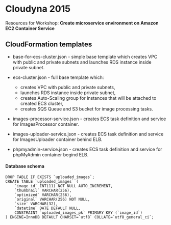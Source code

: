 # Cloudyna 2015

Resources for Workshop: **Create microservice environment on Amazon EC2 Container Service**

## CloudFormation templates

* base-for-ecs-cluster.json - simple base template which creates VPC with public and private subnets and launches RDS instance inside private subnet.

* ecs-cluster.json - full base template which:
  * creates VPC with public and private subnets,
  * launches RDS instance inside private subnet,
  * creates Auto-Scaling group for instances that will be attached to created ECS cluster,
  * creates SQS Queue and S3 bucket for image processing tasks.
* images-processor-service.json - creates ECS task definition and service for ImagesProcessor container.
* images-uploader-service.json - creates ECS task definition and service for ImagesUploader container behind ELB.
* phpmyadmin-service.json - creates ECS task definition and service for phpMyAdmin container begind ELB.

#### Database schema

```
DROP TABLE IF EXISTS `uploaded_images`;
CREATE TABLE `uploaded_images` (
    `image_id` INT(11) NOT NULL AUTO_INCREMENT,
    `thumbnail` VARCHAR(256),
    `optimized` VARCHAR(256),
    `original` VARCHAR(256) NOT NULL,
    `size` VARCHAR(32),
    `datetime` DATE DEFAULT NULL,
    CONSTRAINT `uploaded_images_pk` PRIMARY KEY (`image_id`)
) ENGINE=InnoDB DEFAULT CHARSET=`utf8` COLLATE=`utf8_general_ci`;
```